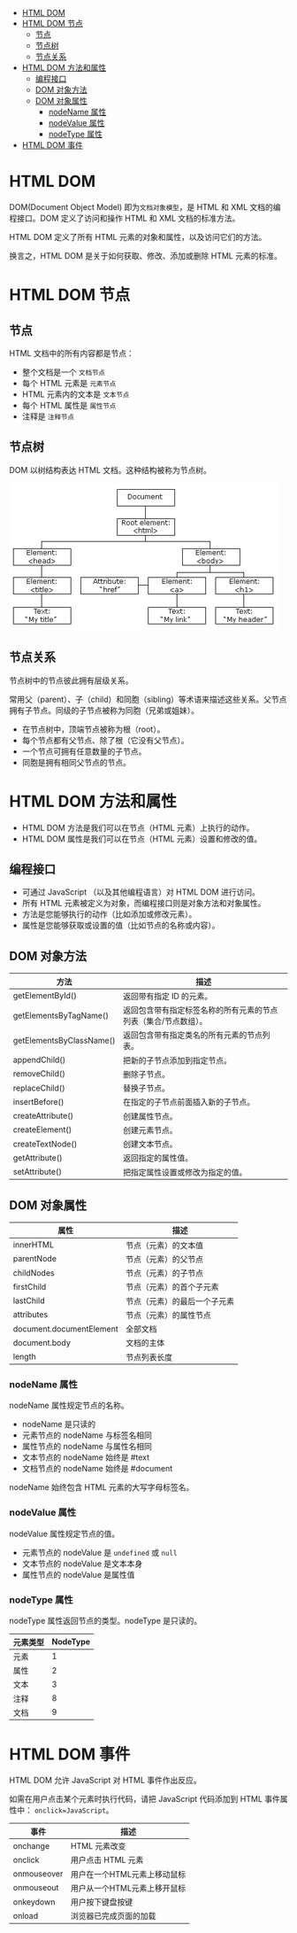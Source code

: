 - [HTML DOM](#html-dom)
- [HTML DOM 节点](#html-dom-节点)
  - [节点](#节点)
  - [节点树](#节点树)
  - [节点关系](#节点关系)
- [HTML DOM 方法和属性](#html-dom-方法和属性)
  - [编程接口](#编程接口)
  - [DOM 对象方法](#dom-对象方法)
  - [DOM 对象属性](#dom-对象属性)
    - [nodeName 属性](#nodename-属性)
    - [nodeValue 属性](#nodevalue-属性)
    - [nodeType 属性](#nodetype-属性)
- [HTML DOM 事件](#html-dom-事件)
 
# HTML DOM
DOM(Document Object Model) 即为`文档对象模型`，是 HTML 和 XML 文档的编程接口。DOM 定义了访问和操作 HTML 和 XML 文档的标准方法。

HTML DOM 定义了所有 HTML 元素的对象和属性，以及访问它们的方法。

换言之，HTML DOM 是关于如何获取、修改、添加或删除 HTML 元素的标准。

# HTML DOM 节点
## 节点
HTML 文档中的所有内容都是节点：
- 整个文档是一个 `文档节点`
- 每个 HTML 元素是 `元素节点`
- HTML 元素内的文本是 `文本节点`
- 每个 HTML 属性是 `属性节点`
- 注释是 `注释节点`

## 节点树
DOM 以树结构表达 HTML 文档。这种结构被称为节点树。

![DOM 树形结构](html_dom.png)

## 节点关系
节点树中的节点彼此拥有层级关系。

常用父（parent）、子（child）和同胞（sibling）等术语来描述这些关系。父节点拥有子节点。同级的子节点被称为同胞（兄弟或姐妹）。

- 在节点树中，顶端节点被称为根（root）。
- 每个节点都有父节点、除了根（它没有父节点）。
- 一个节点可拥有任意数量的子节点。
- 同胞是拥有相同父节点的节点。

# HTML DOM 方法和属性
- HTML DOM 方法是我们可以在节点（HTML 元素）上执行的动作。
- HTML DOM 属性是我们可以在节点（HTML 元素）设置和修改的值。

## 编程接口
- 可通过 JavaScript （以及其他编程语言）对 HTML DOM 进行访问。
- 所有 HTML 元素被定义为对象，而编程接口则是对象方法和对象属性。
- 方法是您能够执行的动作（比如添加或修改元素）。
- 属性是您能够获取或设置的值（比如节点的名称或内容）。

## DOM 对象方法

| 方法                     | 描述                                                            |
| ------------------------ | --------------------------------------------------------------- |
| getElementById()         | 返回带有指定 ID 的元素。                                        |
| getElementsByTagName()   | 返回包含带有指定标签名称的所有元素的节点列表（集合/节点数组）。 |
| getElementsByClassName() | 返回包含带有指定类名的所有元素的节点列表。                      |
| appendChild()            | 把新的子节点添加到指定节点。                                    |
| removeChild()            | 删除子节点。                                                    |
| replaceChild()           | 替换子节点。                                                    |
| insertBefore()           | 在指定的子节点前面插入新的子节点。                              |
| createAttribute()        | 创建属性节点。                                                  |
| createElement()          | 创建元素节点。                                                  |
| createTextNode()         | 创建文本节点。                                                  |
| getAttribute()           | 返回指定的属性值。                                              |
| setAttribute()           | 把指定属性设置或修改为指定的值。                                |

## DOM 对象属性

| 属性                     | 描述                         |
| ------------------------ | ---------------------------- |
| innerHTML                | 节点（元素）的文本值         |
| parentNode               | 节点（元素）的父节点         |
| childNodes               | 节点（元素）的子节点         |
| firstChild               | 节点（元素）的首个子元素     |
| lastChild                | 节点（元素）的最后一个子元素 |
| attributes               | 节点（元素）的属性节点       |
| document.documentElement | 全部文档                     |
| document.body            | 文档的主体                   |
| length                   | 节点列表长度                 |

### nodeName 属性
nodeName 属性规定节点的名称。

- nodeName 是只读的
- 元素节点的 nodeName 与标签名相同
- 属性节点的 nodeName 与属性名相同
- 文本节点的 nodeName 始终是 #text
- 文档节点的 nodeName 始终是 #document

nodeName 始终包含 HTML 元素的大写字母标签名。

### nodeValue 属性
nodeValue 属性规定节点的值。

- 元素节点的 nodeValue 是 `undefined` 或 `null`
- 文本节点的 nodeValue 是文本本身
- 属性节点的 nodeValue 是属性值

### nodeType 属性
nodeType 属性返回节点的类型。nodeType 是只读的。

| 元素类型 | NodeType |
| -------- | -------- |
| 元素     | 1        |
| 属性     | 2        |
| 文本     | 3        |
| 注释     | 8        |
| 文档     | 9        |

# HTML DOM 事件
HTML DOM 允许 JavaScript 对 HTML 事件作出反应。

如需在用户点击某个元素时执行代码，请把 JavaScript 代码添加到 HTML 事件属性中： `onclick=JavaScript`。

| 事件        | 描述                         |
| ----------- | ---------------------------- |
| onchange    | HTML 元素改变                |
| onclick     | 用户点击 HTML 元素           |
| onmouseover | 用户在一个HTML元素上移动鼠标 |
| onmouseout  | 用户从一个HTML元素上移开鼠标 |
| onkeydown   | 用户按下键盘按键             |
| onload      | 浏览器已完成页面的加载       |